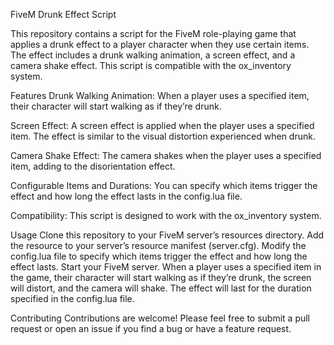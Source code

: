 FiveM Drunk Effect Script

This repository contains a script for the FiveM role-playing game that applies a drunk effect to a player character when they use certain items. The effect includes a drunk walking animation, a screen effect, and a camera shake effect. This script is compatible with the ox_inventory system.

Features
Drunk Walking Animation: When a player uses a specified item, their character will start walking as if they’re drunk.

Screen Effect: A screen effect is applied when the player uses a specified item. The effect is similar to the visual distortion 
experienced when drunk.

Camera Shake Effect: The camera shakes when the player uses a specified item, adding to the disorientation effect.

Configurable Items and Durations: You can specify which items trigger the effect and how long the effect lasts in the config.lua file.

Compatibility: This script is designed to work with the ox_inventory system.

Usage
Clone this repository to your FiveM server’s resources directory.
Add the resource to your server’s resource manifest (server.cfg).
Modify the config.lua file to specify which items trigger the effect and how long the effect lasts.
Start your FiveM server.
When a player uses a specified item in the game, their character will start walking as if they’re drunk, the screen will distort, and the camera will shake. The effect will last for the duration specified in the config.lua file.

Contributing
Contributions are welcome! Please feel free to submit a pull request or open an issue if you find a bug or have a feature request.
